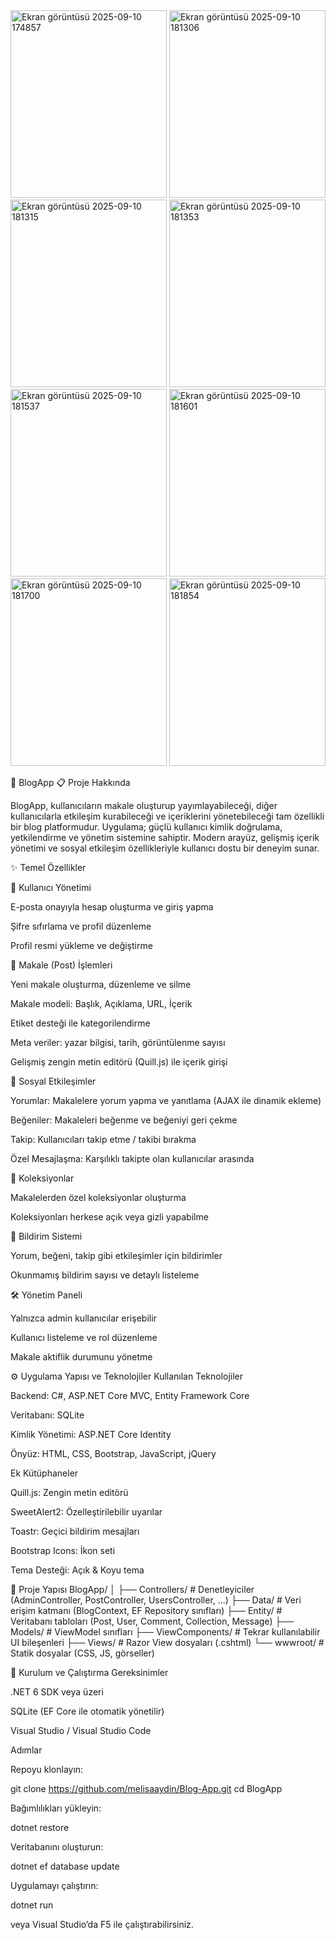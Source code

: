 
<img width="250" height="300" alt="Ekran görüntüsü 2025-09-10 174857" src="https://github.com/user-attachments/assets/4dac16d5-311e-43ee-bf2f-75b32069789b" />
<img width="250" height="300" alt="Ekran görüntüsü 2025-09-10 181306" src="https://github.com/user-attachments/assets/04e0fd26-4be5-4859-b42e-1950e488800a" />
<img width="250" height="300" alt="Ekran görüntüsü 2025-09-10 181315" src="https://github.com/user-attachments/assets/f5b51e93-f0be-4ffe-88d3-7005d3567ffd" />
<img width="250" height="300" alt="Ekran görüntüsü 2025-09-10 181353" src="https://github.com/user-attachments/assets/1e4a0f19-d86f-4d4c-9732-bebd847a2f75" />
<img width="250" height="300" alt="Ekran görüntüsü 2025-09-10 181537" src="https://github.com/user-attachments/assets/092872a4-b573-41af-b6d4-6dd9c3fcc167" />
<img width="250" height="300" alt="Ekran görüntüsü 2025-09-10 181601" src="https://github.com/user-attachments/assets/719c5769-3536-4b5c-b3b6-a76eb8769c57" />
<img width="250" height="300" alt="Ekran görüntüsü 2025-09-10 181700" src="https://github.com/user-attachments/assets/6ad1f23f-9b4c-4501-b817-ebff40d2c70b" />
<img width="250" height="300" alt="Ekran görüntüsü 2025-09-10 181854" src="https://github.com/user-attachments/assets/77895fd4-7655-4c49-8c27-0c17b1f223f2" />



📘 BlogApp
📋 Proje Hakkında

BlogApp, kullanıcıların makale oluşturup yayımlayabileceği, diğer kullanıcılarla etkileşim kurabileceği ve içeriklerini yönetebileceği tam özellikli bir blog platformudur.
Uygulama; güçlü kullanıcı kimlik doğrulama, yetkilendirme ve yönetim sistemine sahiptir. Modern arayüz, gelişmiş içerik yönetimi ve sosyal etkileşim özellikleriyle kullanıcı dostu bir deneyim sunar.

✨ Temel Özellikler

👤 Kullanıcı Yönetimi

E-posta onayıyla hesap oluşturma ve giriş yapma

Şifre sıfırlama ve profil düzenleme

Profil resmi yükleme ve değiştirme

📝 Makale (Post) İşlemleri

Yeni makale oluşturma, düzenleme ve silme

Makale modeli: Başlık, Açıklama, URL, İçerik

Etiket desteği ile kategorilendirme

Meta veriler: yazar bilgisi, tarih, görüntülenme sayısı

Gelişmiş zengin metin editörü (Quill.js) ile içerik girişi

💬 Sosyal Etkileşimler

Yorumlar: Makalelere yorum yapma ve yanıtlama (AJAX ile dinamik ekleme)

Beğeniler: Makaleleri beğenme ve beğeniyi geri çekme

Takip: Kullanıcıları takip etme / takibi bırakma

Özel Mesajlaşma: Karşılıklı takipte olan kullanıcılar arasında

📂 Koleksiyonlar

Makalelerden özel koleksiyonlar oluşturma

Koleksiyonları herkese açık veya gizli yapabilme

🔔 Bildirim Sistemi

Yorum, beğeni, takip gibi etkileşimler için bildirimler

Okunmamış bildirim sayısı ve detaylı listeleme

🛠️ Yönetim Paneli

Yalnızca admin kullanıcılar erişebilir

Kullanıcı listeleme ve rol düzenleme

Makale aktiflik durumunu yönetme

⚙️ Uygulama Yapısı ve Teknolojiler
Kullanılan Teknolojiler

Backend: C#, ASP.NET Core MVC, Entity Framework Core

Veritabanı: SQLite

Kimlik Yönetimi: ASP.NET Core Identity

Önyüz: HTML, CSS, Bootstrap, JavaScript, jQuery

Ek Kütüphaneler

Quill.js: Zengin metin editörü

SweetAlert2: Özelleştirilebilir uyarılar

Toastr: Geçici bildirim mesajları

Bootstrap Icons: İkon seti

Tema Desteği: Açık & Koyu tema

📂 Proje Yapısı
BlogApp/
│
├── Controllers/         # Denetleyiciler (AdminController, PostController, UsersController, ...)
├── Data/                # Veri erişim katmanı (BlogContext, EF Repository sınıfları)
├── Entity/              # Veritabanı tabloları (Post, User, Comment, Collection, Message)
├── Models/              # ViewModel sınıfları
├── ViewComponents/      # Tekrar kullanılabilir UI bileşenleri
├── Views/               # Razor View dosyaları (.cshtml)
└── wwwroot/             # Statik dosyalar (CSS, JS, görseller)

🚀 Kurulum ve Çalıştırma
Gereksinimler

.NET 6 SDK veya üzeri

SQLite (EF Core ile otomatik yönetilir)

Visual Studio / Visual Studio Code

Adımlar

Repoyu klonlayın:

git clone https://github.com/melisaaydin/Blog-App.git
cd BlogApp


Bağımlılıkları yükleyin:

dotnet restore


Veritabanını oluşturun:

dotnet ef database update


Uygulamayı çalıştırın:

dotnet run


veya Visual Studio’da F5 ile çalıştırabilirsiniz.
